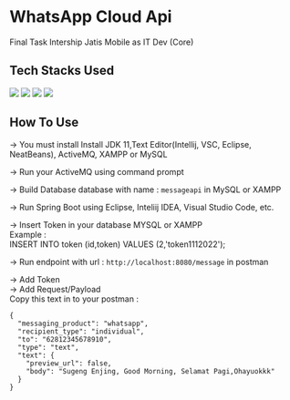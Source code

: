 # WhatsApp Cloud Api
Final Task Intership Jatis Mobile as IT Dev (Core)<br/>


## Tech Stacks Used
[![](https://img.shields.io/badge/Spring-6DB33F?style=for-the-badge&logo=spring&logoColor=white)]() [![](https://img.shields.io/badge/-ActiveMQ-red)]() [![](https://img.shields.io/badge/MySQL-005C84?style=for-the-badge&logo=mysql&logoColor=white)]() [![](https://img.shields.io/badge/Postman-FF6C37?style=for-the-badge&logo=postman&logoColor=white)]()

## How To Use
-> You must install Install JDK 11,Text Editor(Intellij, VSC, Eclipse, NeatBeans), ActiveMQ, XAMPP or MySQL

-> Run your ActiveMQ using command prompt

-> Build Database database with name : `messageapi` in MySQL or XAMPP

-> Run Spring Boot using Eclipse, Inteliij IDEA, Visual Studio Code, etc.<br/>

-> Insert Token in your database MYSQL or XAMPP <br/>
Example : <br/>
INSERT INTO token (id,token)
VALUES (2,'token1112022');


-> Run endpoint with url : `http://localhost:8080/message` in postman <br/>

-> Add Token <br/>
-> Add Request/Payload <br/>
Copy this text in to your postman : <br/>
```
{
  "messaging_product": "whatsapp",
  "recipient_type": "individual",
  "to": "62812345678910",
  "type": "text",
  "text": {
    "preview_url": false,
    "body": "Sugeng Enjing, Good Morning, Selamat Pagi,Ohayuokkk"
  }
}
```

<br/>
<br/>